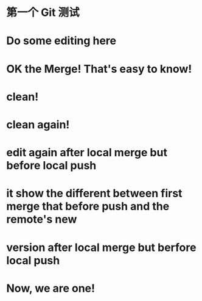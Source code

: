 # 第一个 Git 测试
# Do some editing here
# OK the Merge! That's easy to know!
# clean!
# clean again!
# edit again after local merge but before local push
# it show the different between first merge that before push and the remote's new
# version after local merge but berfore local push
# Now, we are one!
